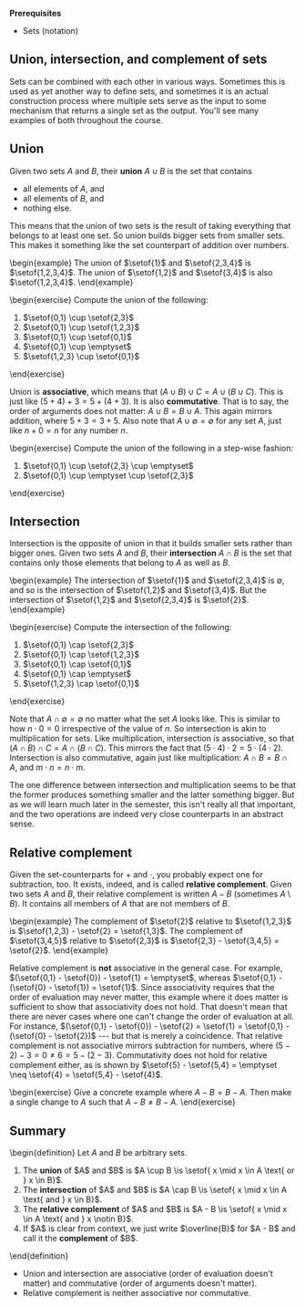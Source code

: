 **Prerequisites**

- Sets (notation)

## Union, intersection, and complement of sets

Sets can be combined with each other in various ways.
Sometimes this is used as yet another way to define sets, and sometimes it is an actual construction process where multiple sets serve as the input to some mechanism that returns a single set as the output.
You'll see many examples of both throughout the course.

## Union

Given two sets $A$ and $B$, their **union** $A \cup B$ is the set that contains

- all elements of $A$, and
- all elements of $B$, and
- nothing else.

This means that the union of two sets is the result of taking everything that belongs to at least one set.
So union builds bigger sets from smaller sets.
This makes it something like the set counterpart of addition over numbers.

\begin{example}
The union of $\setof{1}$ and $\setof{2,3,4}$ is $\setof{1,2,3,4}$.
The union of $\setof{1,2}$ and $\setof{3,4}$ is also $\setof{1,2,3,4}$.
\end{example}

\begin{exercise}
Compute the union of the following:

<ol>
<li>$\setof{0,1} \cup \setof{2,3}$</li>
<li>$\setof{0,1} \cup \setof{1,2,3}$</li>
<li>$\setof{0,1} \cup \setof{0,1}$</li>
<li>$\setof{0,1} \cup \emptyset$</li>
<li>$\setof{1,2,3} \cup \setof{0,1}$</li>
</ol>
\end{exercise}

Union is **associative**, which means that $(A \cup B) \cup C = A \cup (B \cup C)$.
This is just like $(5 + 4) + 3 = 5 + (4 + 3)$.
It is also **commutative**.
That is to say, the order of arguments does not matter: $A \cup B = B \cup A$.
This again mirrors addition, where $5 + 3 = 3 + 5$.
Also note that $A \cup \emptyset = \emptyset$ for any set $A$, just like $n + 0 = n$ for any number $n$.

\begin{exercise}
Compute the union of the following in a step-wise fashion:

<ol>
<li>$\setof{0,1} \cup \setof{2,3} \cup \emptyset$</li>
<li>$\setof{0,1} \cup \emptyset \cup \setof{2,3}$</li>
</ol>
\end{exercise}

## Intersection

Intersection is the opposite of union in that it builds smaller sets rather than bigger ones.
Given two sets $A$ and $B$, their **intersection** $A \cap B$ is the set that contains only those elements that belong to $A$ as well as $B$.

\begin{example}
    The intersection of $\setof{1}$ and $\setof{2,3,4}$ is $\emptyset$, and so is the intersection of $\setof{1,2}$ and $\setof{3,4}$.
    But the intersection of $\setof{1,2}$ and $\setof{2,3,4}$ is $\setof{2}$.
\end{example}

\begin{exercise}
Compute the intersection of the following:

<ol>
<li>$\setof{0,1} \cap \setof{2,3}$</li>
<li>$\setof{0,1} \cap \setof{1,2,3}$</li>
<li>$\setof{0,1} \cap \setof{0,1}$</li>
<li>$\setof{0,1} \cap \emptyset$</li>
<li>$\setof{1,2,3} \cap \setof{0,1}$</li>
</ol>
\end{exercise}

Note that $A \cap \emptyset = \emptyset$ no matter what the set $A$ looks like.
This is similar to how $n \cdot 0 = 0$ irrespective of the value of $n$.
So intersection is akin to multiplication for sets.
Like multiplication, intersection is associative, so that $(A \cap B) \cap C = A \cap (B \cap C)$.
This mirrors the fact that $(5 \cdot 4) \cdot 2 = 5 \cdot (4 \cdot 2)$.
Intersection is also commutative, again just like multiplication:
$A \cap B = B \cap A$, and $m \cdot n = n \cdot m$.

The one difference between intersection and multiplication seems to be that the former produces something smaller and the latter something bigger.
But as we will learn much later in the semester, this isn't really all that important, and the two operations are indeed very close counterparts in an abstract sense.

## Relative complement

Given the set-counterparts for $+$ and $\cdot$, you probably expect one for subtraction, too.
It exists, indeed, and is called **relative complement**.
Given two sets $A$ and $B$, their relative complement is written $A - B$ (sometimes $A \setminus B$).
It contains all members of $A$ that are not members of $B$.

\begin{example}
The complement of $\setof{2}$ relative to $\setof{1,2,3}$ is $\setof{1,2,3} - \setof{2} = \setof{1,3}$.
The complement of $\setof{3,4,5}$ relative to $\setof{2,3}$ is $\setof{2,3} - \setof{3,4,5} = \setof{2}$.
\end{example}

Relative complement is **not** associative in the general case.
For example, $(\setof{0,1} - \setof{0}) - \setof{1} = \emptyset$, whereas $\setof{0,1} - (\setof{0} - \setof{1}) = \setof{1}$.
Since associativity requires that the order of evaluation may never matter, this example where it does matter is sufficient to show that associativity does not hold.
That doesn't mean that there are never cases where one can't change the order of evaluation at all.
For instance, $(\setof{0,1} - \setof{0}) - \setof{2} = \setof{1} = \setof{0,1} - (\setof{0} - \setof{2})$ --- but that is merely a coincidence.
That relative complement is not associative mirrors subtraction for numbers, where $(5 - 2) - 3 = 0 \neq 6 = 5 - (2 -3)$.
Commutativity does not hold for relative complement either, as is shown by $\setof{5} - \setof{5,4} = \emptyset \neq \setof{4} = \setof{5,4} - \setof{4}$.

\begin{exercise}
    Give a concrete example where $A - B = B - A$.
    Then make a single change to $A$ such that $A - B \neq B - A$.
\end{exercise}

## Summary

\begin{definition}
Let $A$ and $B$ be arbitrary sets.
<ol>
<li>The <b>union</b> of $A$ and $B$ is $A \cup B \is \setof{ x \mid x \in A \text{ or } x \in B}$.</li>
<li>The <b>intersection</b> of $A$ and $B$ is $A \cap B \is \setof{ x \mid x \in A \text{ and } x \in B}$.</li>
<li>The <b>relative complement</b> of $A$ and $B$ is $A - B \is \setof{ x \mid x \in A \text{ and } x \notin B}$.</li>
<li>If $A$ is clear from context, we just write $\overline{B}$ for $A - B$ and call it the <b>complement</b> of $B$.</li>
</ol>
\end{definition}

- Union and intersection are associative (order of evaluation doesn't matter) and commutative (order of arguments doesn't matter).
- Relative complement is neither associative nor commutative.
